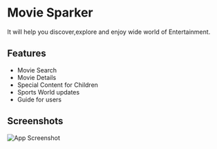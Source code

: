 # Movie Sparker

It will help you discover,explore and enjoy wide world of Entertainment.


## Features

- Movie Search
- Movie Details
- Special Content for Children 
- Sports World updates
- Guide for users


## Screenshots

![App Screenshot](https://via.placeholder.com/468x300?text=App+Screenshot+Here)
